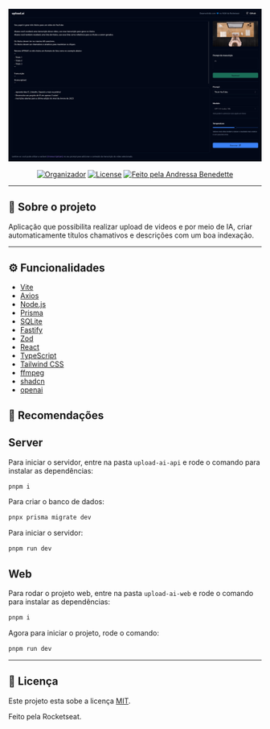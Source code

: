 <p align="center">
 <img src=".github/capa.png" alt="NLW IA Mastery">
</p>

<div align="center">

[![Organizador](https://img.shields.io/static/v1?label=Realização&message=rocketseat&color=blueviolet)](sdf)
[![License](https://img.shields.io/badge/license-MIT-blue.svg)](LICENSE.md)
<a href="https://rocketseat.com.br">
<img alt="Feito pela Andressa Benedette" src="https://img.shields.io/badge/feito%20por-Andressa%20Benedette-%237519C1?style=flat-square&">
</a>

</div>

---

## 📱 Sobre o projeto

<p>Aplicação que possibilita realizar upload de videos e por meio de IA, criar automaticamente títulos chamativos e descrições com um boa indexação. </p>

---

## ⚙️ Funcionalidades

- [Vite](https://vitejs.dev/)
- [Axios](https://axios-http.com/)
- [Node.js](https://nodejs.org/en/)
- [Prisma](https://www.prisma.io/)
- [SQLite](https://www.sqlite.org/index.html)
- [Fastify](https://www.fastify.io/)
- [Zod](https://zod.dev/)
- [React](https://pt-br.reactjs.org/)
- [TypeScript](https://www.typescriptlang.org/)
- [Tailwind CSS](https://tailwindcss.com/)
- [ffmpeg](https://ffmpegwasm.netlify.app/)
- [shadcn](https://ui.shadcn.com/)
- [openai](https://openai.com/)

## 🚀 Recomendações

## Server

Para iniciar o servidor, entre na pasta `upload-ai-api` e rode o comando para instalar as dependências:

```bash
pnpm i
```

Para criar o banco de dados:

```bash
pnpx prisma migrate dev
```

Para iniciar o servidor:

```bash
pnpm run dev
```

## Web

Para rodar o projeto web, entre na pasta `upload-ai-web` e rode o comando para instalar as dependências:

```bash
pnpm i
```

Agora para iniciar o projeto, rode o comando:

```bash
pnpm run dev
```

---

## 📝 Licença

Este projeto esta sobe a licença [MIT](./LICENSE).

Feito pela Rocketseat.
